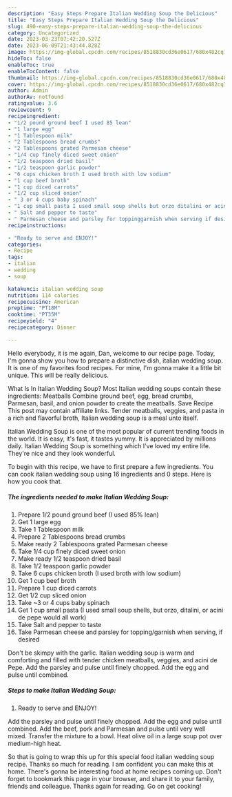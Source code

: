 ```yaml
---
description: "Easy Steps Prepare Italian Wedding Soup the Delicious"
title: "Easy Steps Prepare Italian Wedding Soup the Delicious"
slug: 490-easy-steps-prepare-italian-wedding-soup-the-delicious
category: Uncategorized
date: 2023-03-23T07:42:20.527Z
date: 2023-06-09T21:43:44.828Z
image: https://img-global.cpcdn.com/recipes/8518830cd36e0617/680x482cq70/italian-wedding-soup-recipe-main-photo.jpg
hideToc: false
enableToc: true
enableTocContent: false
thumbnail: https://img-global.cpcdn.com/recipes/8518830cd36e0617/680x482cq70/italian-wedding-soup-recipe-main-photo.jpg
cover: https://img-global.cpcdn.com/recipes/8518830cd36e0617/680x482cq70/italian-wedding-soup-recipe-main-photo.jpg
author: Admin
authorAv: notfound
ratingvalue: 3.6
reviewcount: 9
recipeingredient:
- "1/2 pound ground beef I used 85 lean"
- "1 large egg"
- "1 Tablespoon milk"
- "2 Tablespoons bread crumbs"
- "2 Tablespoons grated Parmesan cheese"
- "1/4 cup finely diced sweet onion"
- "1/2 teaspoon dried basil"
- "1/2 teaspoon garlic powder"
- "6 cups chicken broth I used broth with low sodium"
- "1 cup beef broth"
- "1 cup diced carrots"
- "1/2 cup sliced onion"
- " 3 or 4 cups baby spinach"
- "1 cup small pasta I used small soup shells but orzo ditalini or acini de pepe would all work"
- " Salt and pepper to taste"
- " Parmesan cheese and parsley for toppinggarnish when serving if desired"
recipeinstructions:

- "Ready to serve and ENJOY!"
categories:
- Recipe
tags:
- italian
- wedding
- soup

katakunci: italian wedding soup 
nutrition: 114 calories
recipecuisine: American
preptime: "PT18M"
cooktime: "PT35M"
recipeyield: "4"
recipecategory: Dinner

---
```



Hello everybody, it is me again, Dan, welcome to our recipe page. Today, I'm gonna show you how to prepare a distinctive dish, italian wedding soup. It is one of my favorites food recipes. For mine, I'm gonna make it a little bit unique. This will be really delicious.

What Is In Italian Wedding Soup? Most Italian wedding soups contain these ingredients: Meatballs Combine ground beef, egg, bread crumbs, Parmesan, basil, and onion powder to create the meatballs. Save Recipe This post may contain affiliate links. Tender meatballs, veggies, and pasta in a rich and flavorful broth, Italian wedding soup is a meal unto itself.

Italian Wedding Soup is one of the most popular of current trending foods in the world. It is easy, it's fast, it tastes yummy. It is appreciated by millions daily. Italian Wedding Soup is something which I've loved my entire life. They're nice and they look wonderful.


To begin with this recipe, we have to first prepare a few ingredients. You can cook italian wedding soup using 16 ingredients and 0 steps. Here is how you cook that.

<!--inarticleads1-->

##### The ingredients needed to make Italian Wedding Soup:

1. Prepare 1/2 pound ground beef (I used 85% lean)
1. Get 1 large egg
1. Take 1 Tablespoon milk
1. Prepare 2 Tablespoons bread crumbs
1. Make ready 2 Tablespoons grated Parmesan cheese
1. Take 1/4 cup finely diced sweet onion
1. Make ready 1/2 teaspoon dried basil
1. Take 1/2 teaspoon garlic powder
1. Take 6 cups chicken broth (I used broth with low sodium)
1. Get 1 cup beef broth
1. Prepare 1 cup diced carrots
1. Get 1/2 cup sliced onion
1. Take  ~3 or 4 cups baby spinach
1. Get 1 cup small pasta (I used small soup shells, but orzo, ditalini, or acini de pepe would all work)
1. Take  Salt and pepper to taste
1. Take  Parmesan cheese and parsley for topping/garnish when serving, if desired


Don&#39;t be skimpy with the garlic. Italian wedding soup is warm and comforting and filled with tender chicken meatballs, veggies, and acini de Pepe. Add the parsley and pulse until finely chopped. Add the egg and pulse until combined. 

<!--inarticleads2-->

##### Steps to make Italian Wedding Soup:


1. Ready to serve and ENJOY!

Add the parsley and pulse until finely chopped. Add the egg and pulse until combined. Add the beef, pork and Parmesan and pulse until very well mixed. Transfer the mixture to a bowl. Heat olive oil in a large soup pot over medium-high heat. 

So that is going to wrap this up for this special food italian wedding soup recipe. Thanks so much for reading. I am confident you can make this at home. There's gonna be interesting food at home recipes coming up. Don't forget to bookmark this page in your browser, and share it to your family, friends and colleague. Thanks again for reading. Go on get cooking!
